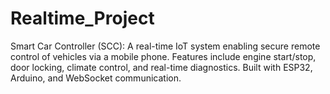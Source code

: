 # Realtime_Project
Smart Car Controller (SCC): A real-time IoT system enabling secure remote control of vehicles via a mobile phone. Features include engine start/stop, door locking, climate control, and real-time diagnostics. Built with ESP32, Arduino, and WebSocket communication.
